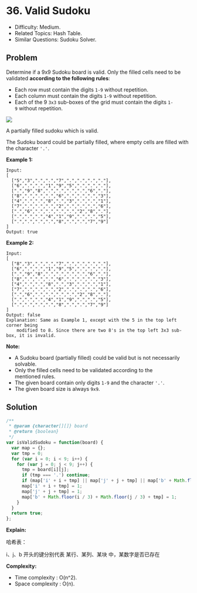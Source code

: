 # 36. Valid Sudoku

- Difficulty: Medium.
- Related Topics: Hash Table.
- Similar Questions: Sudoku Solver.

## Problem

Determine if a 9x9 Sudoku board is valid. Only the filled cells need to be validated **according to the following rules**:

- Each row must contain the digits ```1-9``` without repetition.
- Each column must contain the digits ```1-9``` without repetition.
- Each of the 9 ```3x3``` sub-boxes of the grid must contain the digits ```1-9``` without repetition.

![](https://upload.wikimedia.org/wikipedia/commons/thumb/f/ff/Sudoku-by-L2G-20050714.svg/250px-Sudoku-by-L2G-20050714.svg.png)

A partially filled sudoku which is valid.

The Sudoku board could be partially filled, where empty cells are filled with the character ```'.'```.

**Example 1:**

```
Input:
[
  ["5","3",".",".","7",".",".",".","."],
  ["6",".",".","1","9","5",".",".","."],
  [".","9","8",".",".",".",".","6","."],
  ["8",".",".",".","6",".",".",".","3"],
  ["4",".",".","8",".","3",".",".","1"],
  ["7",".",".",".","2",".",".",".","6"],
  [".","6",".",".",".",".","2","8","."],
  [".",".",".","4","1","9",".",".","5"],
  [".",".",".",".","8",".",".","7","9"]
]
Output: true
```

**Example 2:**

```
Input:
[
  ["8","3",".",".","7",".",".",".","."],
  ["6",".",".","1","9","5",".",".","."],
  [".","9","8",".",".",".",".","6","."],
  ["8",".",".",".","6",".",".",".","3"],
  ["4",".",".","8",".","3",".",".","1"],
  ["7",".",".",".","2",".",".",".","6"],
  [".","6",".",".",".",".","2","8","."],
  [".",".",".","4","1","9",".",".","5"],
  [".",".",".",".","8",".",".","7","9"]
]
Output: false
Explanation: Same as Example 1, except with the 5 in the top left corner being 
    modified to 8. Since there are two 8's in the top left 3x3 sub-box, it is invalid.
```

**Note:**

- A Sudoku board (partially filled) could be valid but is not necessarily solvable.
- Only the filled cells need to be validated according to the mentioned rules.
- The given board contain only digits ```1-9``` and the character ```'.'```.
- The given board size is always ```9x9```.

## Solution

```javascript
/**
 * @param {character[][]} board
 * @return {boolean}
 */
var isValidSudoku = function(board) {
  var map = {};
  var tmp = 0;
  for (var i = 0; i < 9; i++) {
    for (var j = 0; j < 9; j++) {
      tmp = board[i][j];
      if (tmp === '.') continue;
      if (map['i' + i + tmp] || map['j' + j + tmp] || map['b' + Math.floor(i / 3) + Math.floor(j / 3) + tmp]) return false;
      map['i' + i + tmp] = 1;
      map['j' + j + tmp] = 1;
      map['b' + Math.floor(i / 3) + Math.floor(j / 3) + tmp] = 1;
    }
  }
  return true;
};
```

**Explain:**

哈希表：

i、j、b 开头的键分别代表 某行、某列、某块 中，某数字是否已存在

**Complexity:**

* Time complexity : O(n^2).
* Space complexity : O(n).
